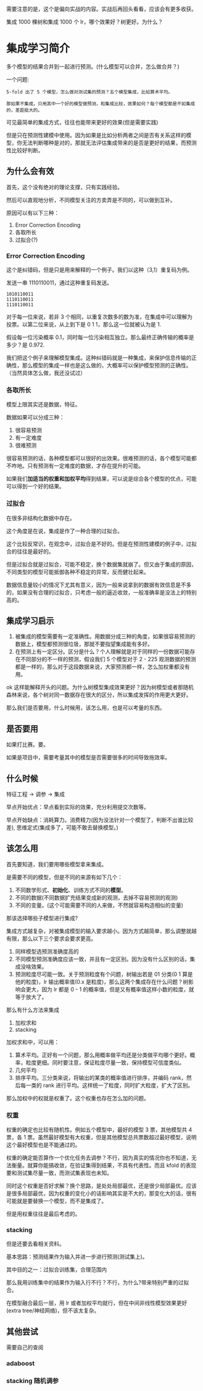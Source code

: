 需要注意的是，这个是偏向实战的内容。实战后再回头看看，应该会有更多收获。

集成 1000 棵树和集成 1000 个 lr，哪个效果好？树更好。为什么？

# 集成学习简介
多个模型的结果合并到一起进行预测。(什么模型可以合并，怎么做合并？)

一个问题:
```
5-fold 出了 5 个模型，怎么做对测试集的预测？五个模型集成，比如算术平均。

那如果不集成，只用其中一个好的模型做预测，和集成比较，效果如何？每个模型都是不如集成的，差距挺大的。
```

可见最简单的集成方式，往往也能带来更好的效果(但是需要实践)

但是只在预测性建模中使用。因为如果是比如分析两者之间是否有关系这样的模型，你无法判断哪种是对的，那就无法评估集成带来的是否是更好的结果，而预测性比较好判断。

## 为什么会有效
首先，这个没有绝对的理论支撑，只有实践经验。

然后可以直观地分析，不同模型关注的方卖弄是不同的，可以做到互补。

原因可以有以下三种：
1. Error Correction Encoding
2. 各取所长
3. 过拟合(?)


### Error Correction Encoding

这个是纠错码，但是只是用来解释的一个例子。我们以这种（3,1）重复码为例。

发送一串 1110110011，通过这种重复码发送。

```
1010110011
1110110011
1110110011
```

对于每一位来说，若非 3 个相同，以重复次数多的数为准，在集成中可以理解为投票。以第二位来说，从上到下是 0 1 1，那么这一位就被认为是 1.

假设每一位污染概率 0.1，同时每一位污染相互独立。那么最终正确传输的概率是多少？是 0.972.

我们把这个例子来理解模型集成。这种纠错码就是一种集成，来保护信息传输的正确性，那么模型的集成一样也是这么做的，大概率可以保护模型预测的正确性。（当然具体怎么做，我还没试过）


### 各取所长
模型上限其实还是数据，特征。

数据如果可以分成三种：
1. 很容易预测
2. 有一定难度
3. 很难预测

很容易预测的话，各种模型都可以很好的出效果。很难预测的话，各个模型可能都不咋地。只有预测有一定难度的数据，才存在提升的可能。

如果我们**加适当的权重和加权平均**得到结果，可以说是综合各个模型的优点，可能可以得到一个好的结果。

### 过拟合
在很多非结构化数据中存在。

这个角度是在说，集成是作了一种合理的过拟合。

这个比较反常识，在观念中，过拟合是不好的。但是在预测性建模的例子中，过拟合的往往是最好的。

但是过拟合就是过拟合，可能不稳定，换个数据集就崩了。但又由于集成的原因，不同类型的模型可能抵御各种不稳定的异常，反而健壮起来。

数据信息量较小的情况下尤其有意义，因为一般来说拿到的数据有效信息是不多的，如果没有合理的过拟合，只考虑一般的逼近收敛，一般准确率是没法上的特别高的。


## 集成学习启示
1. 被集成的模型需要有一定准确性。用数据分成三种的角度，如果很容易预测的数据上，模型都预测很垃圾，那就不要指望集成能有多好。
2. 在预测上有一定区分。区分是什么？个人理解就是对于同样的一份数据可能存在不同部分的不一样的预测，假设我们 5 个模型对于 2 - 225 观测数据的预测都是一样的，那么对于这段数据来说，大家预测都一样，怎么加权重都没有用。

ok 这样能解释开头的问题。为什么树模型集成效果更好？因为树模型或者那随机森林来说，各个树对同一数据存在很大的区分，所以集成发挥的作用更大更好。

那么我们是否要用，什么时候用，该怎么用，也是可以考量的东西。

## 是否要用
如果打比赛。要。

如果是项目中，需要考量其中的模型是否需要很多的时间导致拖效率。

## 什么时候
特征工程 -> 调参 -> 集成

早点开始优点：早点看到实际的效果，充分利用提交次数等。

早点开始缺点：消耗算力。消费精力(因为没法针对一个模型了，判断不出谁比较差), 思维定式(集成多了，可能不敢去替换模型。)

## 该怎么用
首先要知道，我们要用哪些模型拿来集成。

是需要不同的模型，但是不同的来源有如下几个：
1. 不同数学形式、**初始化**、训练方式不同的**模型**。
2. 不同的数据(不同数据扩充结果变成新的观测，去掉不容易预测的观测)
3. 不同的变量。(这个可能需要不同的人来做，不然就容易构造相似的变量)

那该选择哪些子模型进行集成?

集成方式越复杂，对被集成模型的输入要求越小。因为方式越简单，那么调整就越有限，那么以下三个要求会要求更高。

1. 同样模型选预测准确度高的
2. 不同模型预测准确度应该一致，并且有一定区别。因为没有什么区别的话，集成没啥效果。
3. 预测粒度尽可能一致。关于预测粒度有个问题，树输出若是 01 分类(0 1 算是他的粒度)，lr 输出概率值(0.x 是粒度)，那么这两个集成存在什么问题？树影响会更大，因为 lr 都是 0 - 1 的概率值，但是又有概率值这样小数的粒度，就等于放大了。


那么有什么方法来集成

1. 加权求和
2. stacking

加权求和中，可以用：
1. 算术平均。正好有一个问题，那么用概率做平均还是分类做平均哪个更好。概率，粒度更细。同时要注意，保证粒度尽量一致，保持模型可信度类似。
2. 几何平均
3. 排序平均。三分类来说，将输出的某类的概率值进行排序，并编码 rank，然后每一类的 rank 进行平均。这样统一了粒度，同时扩大粒度，扩大了区别。

那么加权中的权就是权重了。这个权重也存在怎么加的问题。

### 权重
权重的确定也比较有随机性。例如五个模型中，最好的模型 3 票，其他模型共 4 票，各 1 票。虽然最好模型有大权重，但是其他模型总共票数超过最好模型，说明这个最好模型也是不能通过的。

权重的确定能否算作一个优化任务去调参？不行，因为真实的情况你也不知道，无法衡量。就算你能搞收敛，在验证集得到结果，不具有代表性。而且 kfold 的表现要和测试集尽量一致，而测试集表现也未知。

同时这个权重是否好求解？换个思路，是处处局部最优，还是很少局部最优。应该是很多局部最优，因为权重的变化小的话影响其实是不大的，那变化大的话，很有可能就是要替换一个模型，而不是集成了。

但是用权重往往是最后考虑的。


### stacking
但是还要去看相关资料。

基本思路：预测结果作为输入并进一步进行预测(测试集上)。

其中目的之一：过拟合训练集，合理范围内

那么我用训练集中的结果作为输入行不行？不行，为什么?带来特别严重的过拟合。

在模型融合最后一层，用 lr 或者加权平均就行，但在中间非线性模型效果更好(extra tree/神经网络)，但不该太复杂。


## 其他尝试
需要自己的查阅
### adaboost


### stacking 随机调参
